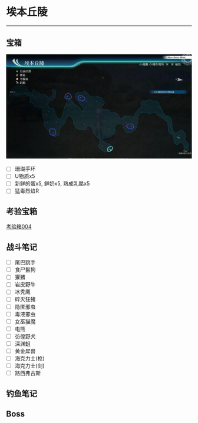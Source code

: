 # 埃本丘陵

---

## 宝箱

![埃本丘陵](../images/map/埃本丘陵.png)

- [ ] 珊瑚手环
- [ ] U物质x5
- [ ] 新鲜的蛋x5, 鲜奶x5, 熟成乳酪x5
- [ ] 猛毒烈焰R

## 考验宝箱

[考验箱004](/game/TheLegendOfHeroes/SenNoKiseki4/ordeal/004.md)

## 战斗笔记

- [ ] 尾巴跳手
- [ ] 食尸鬣狗
- [ ] 獾猪
- [ ] 岩皮野牛
- [ ] 冰秃鹰
- [ ] 碎灭狂猪
- [ ] 隐匿邪虫
- [ ] 毒液邪虫
- [ ] 女巫猫魔
- [ ] 电熊
- [ ] 彷徨野犬
- [ ] 深渊蛆
- [ ] 黄金犀兽
- [ ] 海克力士(枪)
- [ ] 海克力士(剑)
- [ ] 路西弗古斯

## 钓鱼笔记



## Boss